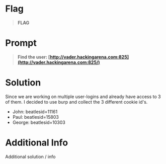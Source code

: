 # Flag

> **FLAG**

# Prompt

> **Find the user: [http://vader.hackingarena.com:825](http://vader.hackingarena.com:825/)**

# Solution

Since we are working on multiple user-logins and already have access to 3 of them. I decided to use burp and collect the 3 different cookie id's.

* John: beatlesid=11161
* Paul: beatlesid=15803
* George: beatlesid=10303

# Additional Info

Additional solution / info